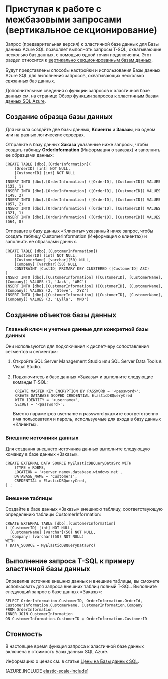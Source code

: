 <properties
	pageTitle="Приступая к работе с межбазовыми запросами (вертикальное секционирование) | Microsoft Azure"	
	description="Узнайте, как использовать запрос к эластичной базе данных в вертикально секционированных базах данных."
	services="sql-database"
	documentationCenter=""  
	manager="jeffreyg"
	authors="sidneyh"/>

<tags
	ms.service="sql-database"
	ms.workload="sql-database"
	ms.tgt_pltfrm="na"
	ms.devlang="na"
	ms.topic="article"
	ms.date="10/19/2015"
	ms.author="torsteng" />

# Приступая к работе с межбазовыми запросами (вертикальное секционирование) 

Запрос (предварительная версия) к эластичной базе данных для Базы данных Azure SQL позволяет выполнять запросы T-SQL, охватывающие несколько баз данных, с помощью одной точки подключения. Этот раздел относится к [вертикально секционированным базам данных](sql-database-elastic-query-vertical-partitioning.md).

Будут представлены способы настройки и использования Базы данных Azure SQL для выполнения запросов, охватывающих несколько связанных баз данных.

Дополнительные сведения о функции запросов к эластичной базе данных см. на странице [Обзор функции запросов к эластичным базам данных SQL Azure](sql-database-elastic-query-overview.md).

## Создание образца базы данных

Для начала создайте две базы данных, **Клиенты** и **Заказы**, на одном или на разных логических серверах.

Отправьте в базу данных **Заказа** указанные ниже запросы, чтобы создать таблицу **OrderInformation** (Информация о заказах) и заполнить ее образцами данных:

	CREATE TABLE [dbo].[OrderInformation]( 
		[OrderID] [int] NOT NULL, 
		[CustomerID] [int] NOT NULL 
		) 
	INSERT INTO [dbo].[OrderInformation] ([OrderID], [CustomerID]) VALUES (123, 1) 
	INSERT INTO [dbo].[OrderInformation] ([OrderID], [CustomerID]) VALUES (149, 2) 
	INSERT INTO [dbo].[OrderInformation] ([OrderID], [CustomerID]) VALUES (857, 2) 
	INSERT INTO [dbo].[OrderInformation] ([OrderID], [CustomerID]) VALUES (321, 1) 
	INSERT INTO [dbo].[OrderInformation] ([OrderID], [CustomerID]) VALUES (564, 8) 

Отправьте в базу данных «Клиенты» указанный ниже запрос, чтобы создать таблицу CustomerInformation (Информация о клиентах) и заполнить ее образцами данных.

	CREATE TABLE [dbo].[CustomerInformation]( 
		[CustomerID] [int] NOT NULL, 
		[CustomerName] [varchar](50) NULL, 
		[Company] [varchar](50) NULL 
		CONSTRAINT [CustID] PRIMARY KEY CLUSTERED ([CustomerID] ASC) 
	) 
	INSERT INTO [dbo].[CustomerInformation] ([CustomerID], [CustomerName], [Company]) VALUES (1, 'Jack', 'ABC') 
	INSERT INTO [dbo].[CustomerInformation] ([CustomerID], [CustomerName], [Company]) VALUES (2, 'Steve', 'XYZ') 
	INSERT INTO [dbo].[CustomerInformation] ([CustomerID], [CustomerName], [Company]) VALUES (3, 'Lylla', 'MNO') 

## Создание объектов базы данных
### Главный ключ и учетные данные для конкретной базы данных


Они используются для подключения к диспетчеру сопоставления сегментов и сегментам:

1. Откройте SQL Server Management Studio или SQL Server Data Tools в Visual Studio.
2. Подключитесь к базе данных «Заказы» и выполните следующие команды T-SQL:

		CREATE MASTER KEY ENCRYPTION BY PASSWORD = '<password>'; 
		CREATE DATABASE SCOPED CREDENTIAL ElasticDBQueryCred 
		WITH IDENTITY = '<username>', 
		SECRET = '<password>';  

	Вместо параметров username и password укажите соответственно имя пользователя и пароль, используемые для входа в базу данных «Клиенты».

### Внешние источники данных
Для создания внешнего источника данных выполните следующую команду в базе данных «Заказы».

	CREATE EXTERNAL DATA SOURCE MyElasticDBQueryDataSrc WITH 
		(TYPE = RDBMS, 
		LOCATION = '<server_name>.database.windows.net', 
		DATABASE_NAME = 'Customers', 
		CREDENTIAL = ElasticDBQueryCred, 
	) ;

### Внешние таблицы
Создайте в базе данных «Заказы» внешнюю таблицу, соответствующую определению таблицы CustomerInformation:

	CREATE EXTERNAL TABLE [dbo].[CustomerInformation] 
	( [CustomerID] [int] NOT NULL, 
	  [CustomerName] [varchar](50) NOT NULL, 
	  [Company] [varchar](50) NOT NULL) 
	WITH 
	( DATA_SOURCE = MyElasticDBQueryDataSrc) 

## Выполнение запроса T-SQL к примеру эластичной базы данных

Определив источник внешних данных и внешние таблицы, вы сможете использовать для запроса внешних таблиц полный T-SQL. Выполните следующий запрос в базе данных «Заказы»:

	SELECT OrderInformation.CustomerID, OrderInformation.OrderId, CustomerInformation.CustomerName, CustomerInformation.Company 
	FROM OrderInformation 
	INNER JOIN CustomerInformation 
	ON CustomerInformation.CustomerID = OrderInformation.CustomerID 

## Стоимость

В настоящее время функция запроса к эластичной базе данных включена в стоимость Базы данных SQL Azure.

Информацию о ценах см. в статье [Цены на Базы данных SQL](/pricing/details/sql-database).


[AZURE.INCLUDE [elastic-scale-include](../../includes/elastic-scale-include.md)]

<!--Image references-->

<!--anchors-->

<!---HONumber=Oct15_HO4-->